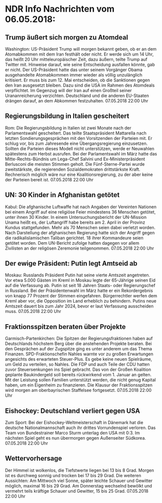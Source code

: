 # NDR Info Nachrichten vom 06.05.2018:


## Trump äußert sich morgen zu Atomdeal
Washington: US-Präsident Trump will morgen bekannt geben, ob er an dem Atomabkommen mit dem Iran festhält oder nicht. Er werde sich um 14 Uhr, das heißt 20 Uhr mitteleuropäischer Zeit, dazu äußern, teilte Trump auf Twitter mit. Hinweise darauf, wie seine Entscheidung ausfallen könnte, gab er nicht. Der US-Präsident hatte das unter seinem Vorgänger Obama ausgehandelte Atomabkommen immer wieder als völlig unzulänglich kritisiert. Er muss bis zum 12. Mai entscheiden, ob die Sanktionen gegen den Iran ausgesetzt bleiben. Dazu sind die USA im Rahmen des Atomdeals verpflichtet. Im Gegenzug will der Iran auf einen Großteil seiner Urananreicherung verzichten. Deutschland und die anderen EU-Staaten drängen darauf, an dem Abkommen festzuhalten. 07.05.2018 22:00 Uhr 

## Regierungsbildung in Italien gescheitert
Rom: Die Regierungsbildung in Italien ist zwei Monate nach der Parlamentswahl gescheitert. Das teilte Staatspräsident Mattarella nach letzten Sondierungsgesprächen mit den Vorsitzenden der Parteien mit. Er schlug vor, bis zum Jahresende eine Übergangsregierung einzusetzen. Sollten die Parteien dieses Modell nicht unterstützen, werde er Neuwahlen spätestens zum Herbst ausrufen. Bei der Parlamentswahl im März hatte das Mitte-Rechts-Bündnis um Lega-Chef Salvini und Ex-Ministerpräsident Berlusconi die meisten Stimmen geholt. Die Fünf-Sterne-Partei wurde zweitstärkste, die regierenden Sozialdemokraten drittstärkste Kraft. Rechnerisch möglich wäre nur eine Koalitionsregierung, zu der aber keine der Parteien bereit ist. 07.05.2018 22:00 Uhr 

## UN: 30 Kinder in Afghanistan getötet
Kabul: Die afghanische Luftwaffe hat nach Angaben der Vereinten Nationen bei einem Angriff auf eine religiöse Feier mindestens 36 Menschen getötet, unter ihnen 30 Kinder. In einem Untersuchungsbericht der UN-Mission Unama heißt es, der Luftangriff habe bereits am 2. April in der Provinz Kundus stattgefunden. Mehr als 70 Menschen seien dabei verletzt worden. Nach Darstellung der afghanischen Regierung hatte sich der Angriff gegen die radikalislamischen Taliban gerichtet. 18 ihrer Kommandeure seien getötet worden. Dem UN-Bericht zufolge hatten dagegen vor allem Zivilisten an der religösen Zeremonie teilgenommen. 07.05.2018 22:00 Uhr 

## Der ewige Präsident: Putin legt Amtseid ab
Moskau:	Russlands Präsident Putin hat seine vierte Amtszeit angetreten. Vor etwa 5.000 Gästen im Kreml in Moskau legte der 65-Jährige seinen Eid auf die Verfassung ab. Putin ist seit 18 Jahren Staats- oder Regierungschef in Russland. Bei der Präsidentenwahl im März hatte er ein Rekordergebnis von knapp 77 Prozent der Stimmen eingefahren. Bürgerrechtler werfen dem Kreml aber vor, die Opposition im Land erheblich zu behindern. Putins neue Amtszeit dauert bis zum Jahr 2024, bevor er laut Verfassung ausscheiden muss. 07.05.2018 22:00 Uhr 

## Fraktionsspitzen beraten über Projekte
Garmisch-Partenkirchen: Die Spitzen der Regierungsfraktionen haben auf Deutschlands höchstem Berg über die anstehenden Projekte beraten. Bei den Gesprächen auf der Zugspitze ging es unter anderem um das Thema Finanzen. SPD-Fraktionschefin Nahles warnte vor zu großen Erwartungen angesichts des erwarteten Steuer-Plus. Es gebe keine neuen Spielräume, um Geld zu verteilen, so Nahles. Die FDP und auch Teile der CDU hatten zuvor Steuersenkungen ins Spiel gebracht. Das von der Großen Koalition geplante Baukindergeld soll bereits rückwirkend vom 1. Januar an gelten. Mit der Leistung sollen Familien unterstützt werden, die nicht genug Kapital haben, um ein Eigenheim zu finanzieren. Die Klausur der Fraktionsspitzen wird morgen am oberbayrischen Staffelsee fortgesetzt. 07.05.2018 22:00 Uhr 

## Eishockey: Deutschland verliert gegen USA
Zum Sport: Bei der Eishockey-Weltmeisterschaft in Dänemark hat die deutsche Nationalmannschaft auch ihr drittes Vorrundenspiel verloren. Das Team von Bundestrainer Marco Sturm unterlag den USA mit 0:3. Im nächsten Spiel geht es nun übermorgen gegen Außenseiter Südkorea. 07.05.2018 22:00 Uhr 

## Wettervorhersage
Der Himmel ist wolkenlos, die Tiefstwerte liegen bei 13 bis 8 Grad. Morgen ist es durchweg sonnig und trocken bei 17 bis 29 Grad. Die weiteren Aussichten: Am Mittwoch viel Sonne, später leichte Schauer und Gewitter möglich, maximal 16 bis 29 Grad. Am Donnerstag wechselnd bewölkt und vermehrt teils kräftige Schauer und Gewitter, 15 bis 25 Grad. 07.05.2018 22:00 Uhr 
